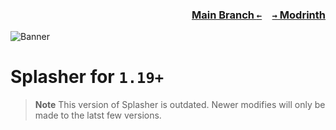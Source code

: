 ### <p align=right>[Main Branch `←`](https://github.com/Krlite/Splasher)&emsp;[`→` Modrinth](https://modrinth.com/mod/splasher)</p>

![Banner](artwork/banner.png)

# Splasher for `1.19+`

> **Note**
> This version of Splasher is outdated. Newer modifies will only be made to the latst few versions.
